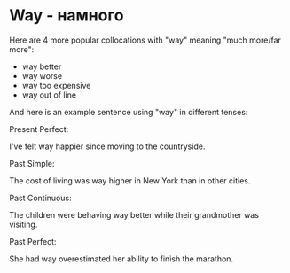 # Way - намного

Here are 4 more popular collocations with "way" meaning "much more/far more":

- way better
- way worse
- way too expensive
- way out of line

And here is an example sentence using "way" in different tenses:

Present Perfect:

I've felt way happier since moving to the countryside.

Past Simple:

The cost of living was way higher in New York than in other cities.

Past Continuous:

The children were behaving way better while their grandmother was visiting.

Past Perfect:

She had way overestimated her ability to finish the marathon.
